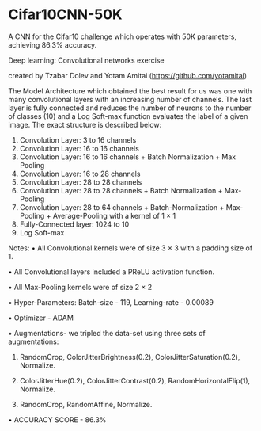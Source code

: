 # Cifar10CNN-50K
A CNN for the Cifar10 challenge which operates with 50K parameters, achieving 86.3% accuracy.

Deep learning: Convolutional networks exercise

created by Tzabar Dolev and Yotam Amitai (https://github.com/yotamitai)

The Model Architecture which obtained the best result for us was one with many
convolutional layers with an increasing number of channels. The last layer is fully
connected and reduces the number of neurons to the number of classes (10) and a Log
Soft-max function evaluates the label of a given image. The exact structure is described
below:
1. Convolution Layer: 3 to 16 channels
2. Convolution Layer: 16 to 16 channels
3. Convolution Layer: 16 to 16 channels + Batch Normalization + Max Pooling
4. Convolution Layer: 16 to 28 channels
5. Convolution Layer: 28 to 28 channels
6. Convolution Layer: 28 to 28 channels + Batch Normalization + Max-Pooling
7. Convolution Layer: 28 to 64 channels + Batch-Normalization + Max-Pooling +
Average-Pooling with a kernel of 1 × 1
8. Fully-Connected layer: 1024 to 10
9. Log Soft-max

Notes:
• All Convolutional kernels were of size 3 × 3 with a padding size of 1.

• All Convolutional layers included a PReLU activation function.

• All Max-Pooling kernels were of size 2 × 2

• Hyper-Parameters: Batch-size - 119, Learning-rate - 0.00089

• Optimizer - ADAM

• Augmentations- we tripled the data-set using three sets of augmentations:

1. RandomCrop, ColorJitterBrightness(0.2), ColorJitterSaturation(0.2), Normalize.

2. ColorJitterHue(0.2), ColorJitterContrast(0.2), RandomHorizontalFlip(1), Normalize.

3. RandomCrop, RandomAffine, Normalize.

• ACCURACY SCORE - 86.3%
